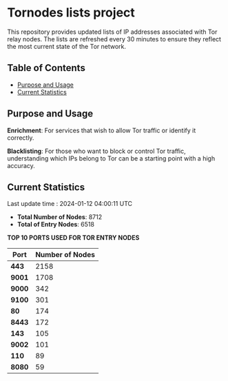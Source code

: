 # Tornodes lists project

This repository provides updated lists of IP addresses associated with Tor relay nodes. The lists are refreshed every 30 minutes to ensure they reflect the most current state of the Tor network.

## Table of Contents

- [Purpose and Usage](#purpose-and-usage)
- [Current Statistics](#current-statistics)


## Purpose and Usage

**Enrichment**: For services that wish to allow Tor traffic or identify it correctly.

**Blacklisting**: For those who want to block or control Tor traffic, understanding which IPs belong to Tor can be a starting point with a high accuracy.

## Current Statistics

Last update time : 2024-01-12 04:00:11 UTC

- **Total Number of Nodes**: 8712
- **Total of Entry Nodes**: 6518

**TOP 10 PORTS USED FOR TOR ENTRY NODES**

| **Port** | **Number of Nodes** |
|------|-----------------|
| **443**   | 2158  |
| **9001**   | 1708  |
| **9000**   | 342  |
| **9100**   | 301  |
| **80**   | 174  |
| **8443**   | 172  |
| **143**   | 105  |
| **9002**   | 101  |
| **110**   | 89  |
| **8080**   | 59  |

